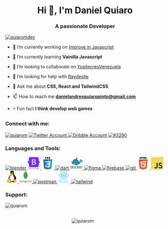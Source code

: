 <h1 align="center">Hi 👋, I'm Daniel Quiaro</h1>
<h3 align="center">A passionate Developer</h3>

<p align="left"> <a href="https://twitter.com/quiaromdev" target="blank"><img src="https://img.shields.io/twitter/follow/quiaromdev?logo=twitter&style=for-the-badge" alt="quiaromdev" /></a> </p>

- 🔭 I’m currently working on [Improve in Javascript](https://eloquentjavascript.net/)

- 🌱 I’m currently learning **Vainilla Javascript**

- 👯 I’m looking to collaborate on [YositecreoVenezuela](https://github.com/YoSiTeCreoVenezuela)

- 🤝 I’m looking for help with [Raydesite](https://github.com/Raydesite)

- 💬 Ask me about **CSS, React and TailwindCSS**

- 📫 How to reach me **danielandresquiaropinto@gmail.com**

- ⚡ Fun fact **I think develop web games**

<h3 align="left">Connect with me:</h3>
<p align="left">
<a href="https://dev.to/quiarom" target="blank"><img align="center" src="https://cdn.jsdelivr.net/npm/simple-icons@3.0.1/icons/dev-dot-to.svg" alt="quiarom" height="30" width="40" /></a>
<a href="https://twitter.com/quiaromdev" target="blank"><img align="center" src="https://cdn.jsdelivr.net/npm/simple-icons@3.0.1/icons/twitter.svg" alt="Twitter Account" height="30" width="40"</a>
<a href="https://dribbble.com/quiarom" target="blank"><img align="center" src="https://cdn.jsdelivr.net/npm/simple-icons@3.0.1/icons/dribbble.svg" alt="Dribble Account" height="30" width="40" /></a>
<a href="https://discord.gg/3AkwMJJgpb" target="blank"><img align="center" src="https://cdn.jsdelivr.net/npm/simple-icons@3.0.1/icons/discord.svg" alt="#3290" height="30" width="40" /></a>
</p>

<h3 align="left">Languages and Tools:</h3>
<p align="left"> <a href="https://www.blender.org/" target="_blank"> <img src="https://download.blender.org/branding/community/blender_community_badge_white.svg" alt="blender" width="40" height="40"/> </a> <a href="https://getbootstrap.com" target="_blank"> <img src="https://raw.githubusercontent.com/devicons/devicon/master/icons/bootstrap/bootstrap-plain-wordmark.svg" alt="bootstrap" width="40" height="40"/> </a> <a href="https://www.w3schools.com/css/" target="_blank"> <img src="https://raw.githubusercontent.com/devicons/devicon/master/icons/css3/css3-original-wordmark.svg" alt="css3" width="40" height="40"/> </a> <a href="https://dart.dev" target="_blank"> <img src="https://www.vectorlogo.zone/logos/dartlang/dartlang-icon.svg" alt="dart" width="40" height="40"/> </a> <a href="https://www.docker.com/" target="_blank"> <img src="https://raw.githubusercontent.com/devicons/devicon/master/icons/docker/docker-original-wordmark.svg" alt="docker" width="40" height="40"/> </a> <a href="https://www.figma.com/" target="_blank"> <img src="https://www.vectorlogo.zone/logos/figma/figma-icon.svg" alt="figma" width="40" height="40"/> </a> <a href="https://firebase.google.com/" target="_blank"> <img src="https://www.vectorlogo.zone/logos/firebase/firebase-icon.svg" alt="firebase" width="40" height="40"/> </a> <a href="https://git-scm.com/" target="_blank"> <img src="https://www.vectorlogo.zone/logos/git-scm/git-scm-icon.svg" alt="git" width="40" height="40"/> </a> <a href="https://www.w3.org/html/" target="_blank"> <img src="https://raw.githubusercontent.com/devicons/devicon/master/icons/html5/html5-original-wordmark.svg" alt="html5" width="40" height="40"/> </a> <a href="https://developer.mozilla.org/en-US/docs/Web/JavaScript" target="_blank"> <img src="https://raw.githubusercontent.com/devicons/devicon/master/icons/javascript/javascript-original.svg" alt="javascript" width="40" height="40"/> </a> <a href="https://www.linux.org/" target="_blank"> <img src="https://raw.githubusercontent.com/devicons/devicon/master/icons/linux/linux-original.svg" alt="linux" width="40" height="40"/> </a> <a href="https://www.mongodb.com/" target="_blank"> <img src="https://raw.githubusercontent.com/devicons/devicon/master/icons/mongodb/mongodb-original-wordmark.svg" alt="mongodb" width="40" height="40"/> </a> <a href="https://postman.com" target="_blank"> <img src="https://www.vectorlogo.zone/logos/getpostman/getpostman-icon.svg" alt="postman" width="40" height="40"/> </a> <a href="https://reactjs.org/" target="_blank"> <img src="https://raw.githubusercontent.com/devicons/devicon/master/icons/react/react-original-wordmark.svg" alt="react" width="40" height="40"/> </a> <a href="https://tailwindcss.com/" target="_blank"> <img src="https://www.vectorlogo.zone/logos/tailwindcss/tailwindcss-icon.svg" alt="tailwind" width="40" height="40"/> </a> </p>

<h3 align="left">Support:</h3>
<p><a href="https://www.buymeacoffee.com/quiarom"> <img align="left" src="https://cdn.buymeacoffee.com/buttons/v2/default-yellow.png" height="50" width="210" alt="quiarom" /></a></p><br><br>

<p>&nbsp;<img align="left" src="https://github-readme-stats.vercel.app/api?username=quiarom&show_icons=true&locale=en" alt="quiarom" /></p>
